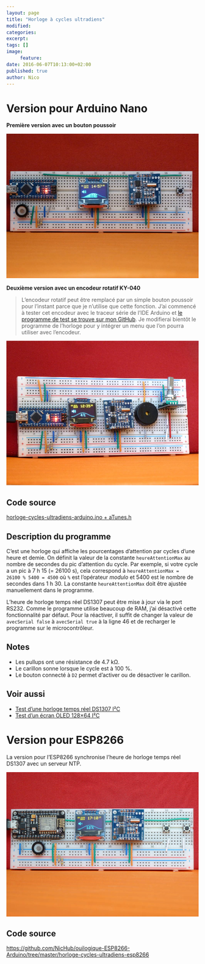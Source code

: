 ```yaml
---
layout: page
title: "Horloge à cycles ultradiens"
modified:
categories:
excerpt:
tags: []
image:
     feature:
date: 2016-06-07T10:13:00+02:00
published: true
author: Nico
---
```


# Version pour Arduino Nano

**Première version avec un bouton poussoir**

![Horloge à cycles ultradiens — Arduino Nano](/files/2016-06-07-horloge_cycles_ultradiens/images/horloge_cycles_ultradiens_002_lowres.jpg)

**Deuxième version avec un encodeur rotatif KY-040**

> L’encodeur rotatif peut être remplacé par un simple bouton poussoir pour l’instant parce que je n’utilise que cette fonction. J’ai commencé à tester cet encodeur avec le traceur série de l’IDE Arduino et [le programme de test se trouve sur mon GitHub](https://github.com/NicHub/ouilogique-Arduino/blob/master/encodeur-rotatif-KY-040/encodeur-rotatif-KY-040-test-1/encodeur-rotatif-KY-040-test-1.ino). Je modifierai bientôt le programme de l’horloge pour y intégrer un menu que l’on pourra utiliser avec l’encodeur.

![Horloge à cycles ultradiens — Arduino Nano](/files/2016-06-07-horloge_cycles_ultradiens/images/horloge_cycles_ultradiens_004_lowres.jpg)

## Code source

[horloge-cycles-ultradiens-arduino.ino + aTunes.h](https://github.com/NicHub/ouilogique-Arduino/tree/master/horloge-cycles-ultradiens-arduino)


## Description du programme

C’est une horloge qui affiche les pourcentages d’attention par cycles d’une heure et demie. On définit la valeur de la constante `heureAttentionMax` au nombre de secondes du pic d’attention du cycle. Par exemple, si votre cycle a un pic à 7 h 15 (= 26100 s), cela correspond à `heureAttentionMax = 26100 % 5400 = 4500` où `%` est l’opérateur *modulo* et 5400 est le nombre de secondes dans 1 h 30. La constante `heureAttentionMax` doit être ajustée manuellement dans le programme.

L’heure de horloge temps réel DS1307 peut être mise à jour via le port RS232. Comme le programme utilise beaucoup de RAM, j’ai désactivé cette fonctionnalité par défaut. Pour la réactiver, il suffit de changer la valeur de `avecSerial false` à `avecSerial true` à la ligne 46 et de recharger le programme sur le microcontrôleur.

## Notes

- Les pullups ont une résistance de 4.7 kΩ.
- Le carillon sonne lorsque le cycle est à 100 %.
- Le bouton connecté à `D2` permet d’activer ou de désactiver le carillon.

## Voir aussi

- [Test d’une horloge temps réel DS1307 I²C](https://ouilogique.com/test_horloge_temps_reel_i2c/)
- [Test d’un écran OLED 128×64 I²C](https://ouilogique.com/test_ecran_oled_i2c_128x64/)





# Version pour ESP8266

La version pour l’ESP8266 synchronise l’heure de horloge temps réel DS1307 avec un serveur NTP.

![Horloge à cycles ultradiens — ESP8266](/files/2016-06-07-horloge_cycles_ultradiens/images/horloge_cycles_ultradiens_003_lowres.jpg)

## Code source

<https://github.com/NicHub/ouilogique-ESP8266-Arduino/tree/master/horloge-cycles-ultradiens-esp8266>

